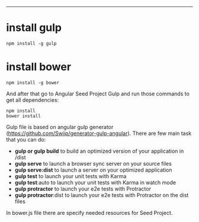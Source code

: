 ---


# install gulp
```
npm install -g gulp
```

# install bower

```
npm install -g bower
```

And after that go to Angular Seed Project Gulp and run those commands to get all dependencies:

```
npm install
bower install
```

Gulp file is based on angular gulp generator (https://github.com/Swiip/generator-gulp-angular). There are few main task that you can do:

- **gulp or gulp build** to build an optimized version of your application in /dist
- **gulp serve** to launch a browser sync server on your source files
- **gulp serve:dist** to launch a server on your optimized application
- **gulp test** to launch your unit tests with Karma
- **gulp test**:auto to launch your unit tests with Karma in watch mode
- **gulp protractor** to launch your e2e tests with Protractor
- **gulp protractor**:dist to launch your e2e tests with Protractor on the dist files


In bower.js file there are specify needed resources for Seed Project.
